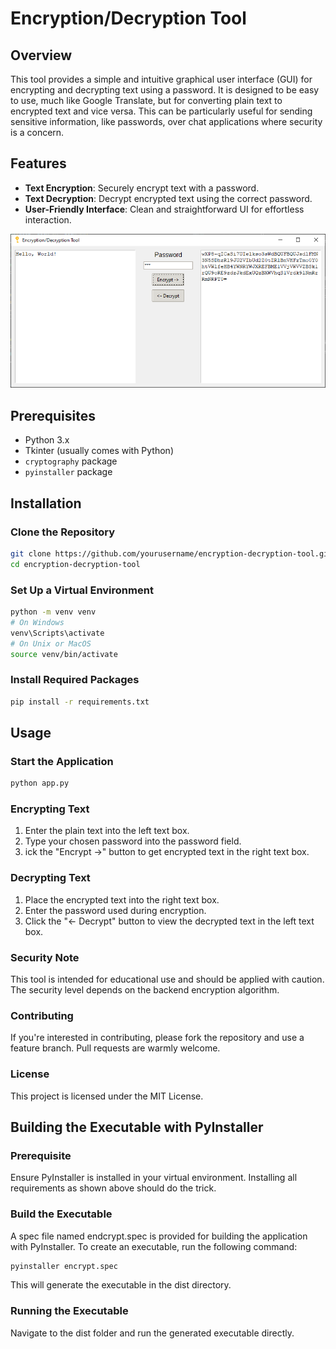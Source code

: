# Encryption/Decryption Tool

## Overview
This tool provides a simple and intuitive graphical user interface (GUI) for encrypting and decrypting text using a password. It is designed to be easy to use, much like Google Translate, but for converting plain text to encrypted text and vice versa. This can be particularly useful for sending sensitive information, like passwords, over chat applications where security is a concern.


## Features
- **Text Encryption**: Securely encrypt text with a password.
- **Text Decryption**: Decrypt encrypted text using the correct password.
- **User-Friendly Interface**: Clean and straightforward UI for effortless interaction.

![Example Image](example.png "This is an example of encrypting Hello, World!")

## Prerequisites
- Python 3.x
- Tkinter (usually comes with Python)
- `cryptography` package
- `pyinstaller` package

## Installation

### Clone the Repository
```bash
git clone https://github.com/yourusername/encryption-decryption-tool.git
cd encryption-decryption-tool
```

### Set Up a Virtual Environment
```bash
python -m venv venv
# On Windows
venv\Scripts\activate
# On Unix or MacOS
source venv/bin/activate
```

### Install Required Packages
```bash
pip install -r requirements.txt
```

## Usage

### Start the Application
```bash
python app.py
```

### Encrypting Text
1. Enter the plain text into the left text box.
2. Type your chosen password into the password field.
3. ick the "Encrypt ->" button to get encrypted text in the right text box.

### Decrypting Text
1. Place the encrypted text into the right text box.
2. Enter the password used during encryption.
3. Click the "<- Decrypt" button to view the decrypted text in the left text box.


### Security Note
This tool is intended for educational use and should be applied with caution. The security level depends on the backend encryption algorithm.

### Contributing
If you're interested in contributing, please fork the repository and use a feature branch. Pull requests are warmly welcome.

### License
This project is licensed under the MIT License.


## Building the Executable with PyInstaller

### Prerequisite
Ensure PyInstaller is installed in your virtual environment. Installing all requirements as shown above should do the trick.

### Build the Executable
A spec file named endcrypt.spec is provided for building the application with PyInstaller. To create an executable, run the following command:

```bash
pyinstaller encrypt.spec
```

This will generate the executable in the dist directory.

### Running the Executable
Navigate to the dist folder and run the generated executable directly.